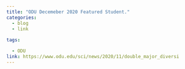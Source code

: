 ```yaml
---
title: "ODU Decemeber 2020 Featured Student."
categories:
  - blog
  - link
  
tags:

  - ODU
link: https://www.odu.edu/sci/news/2020/11/double_major_diversi
---
```

